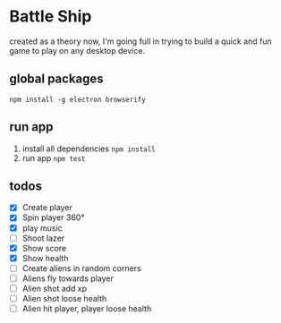 # Battle Ship
created as a theory now, I'm going full in trying to build a quick and fun game to play on any desktop device.
## global packages
`npm install -g electron browserify`

## run app
1. install all dependencies
`npm install`
2. run app
`npm test`

## todos
- [x] Create player
- [x] Spin player 360°
- [x] play music 
- [ ] Shoot lazer
- [x] Show score 
- [x] Show health
- [ ] Create aliens in random corners
- [ ] Aliens fly towards player
- [ ] Alien shot add xp
- [ ] Alien shot loose health
- [ ] Alien hit player, player loose health
